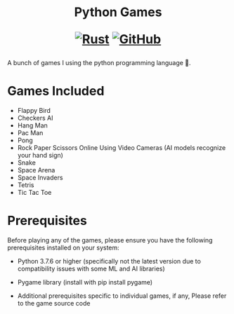 <h1 align="center">

Python Games

<a href="https://www.python.org/"><img alt="Rust" src="https://img.shields.io/badge/-Python-d4c82a?style=flat-square&logo=python&logoColor=black%22"></a>
    <a href="https://github.com/humblepenguinn/python-games/blob/main/LICENSE">
        <img alt="GitHub" src="https://img.shields.io/github/license/humblepenguinn/python-games?color=red">
    </a>
</h1>

A bunch of games I using the python programming language 🐍.

# Games Included
- Flappy Bird
- Checkers AI
- Hang Man
- Pac Man
- Pong
- Rock Paper Scissors Online Using Video Cameras (AI models recognize your hand sign)
- Snake
- Space Arena
- Space Invaders
- Tetris
- Tic Tac Toe

# Prerequisites
Before playing any of the games, please ensure you have the following prerequisites installed on your system:

- Python 3.7.6 or higher (specifically not the latest version due to compatibility issues with some ML and AI libraries)

- Pygame library (install with pip install pygame)

- Additional prerequisites specific to individual games, if any, Please refer to the game source code

